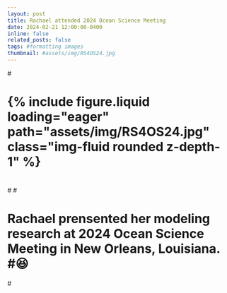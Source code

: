 ```yaml
---
layout: post
title: Rachael attended 2024 Ocean Science Meeting
date: 2024-02-21 12:00:00-0400
inline: false
related_posts: false
tags: #formatting images
thumbnail: #assets/img/RS4OS24.jpg
---
```


#<div class="row mt-3">
#    <div class="col-sm mt-3 mt-md-0">
#        {% include figure.liquid loading="eager" path="assets/img/RS4OS24.jpg" class="img-fluid rounded z-depth-1" %}
#    </div>
#</div>
#<div class="caption">
#    Rachael prensented her modeling research at 2024 Ocean Science Meeting in New Orleans, Louisiana. #:satisfied:
#</div>

